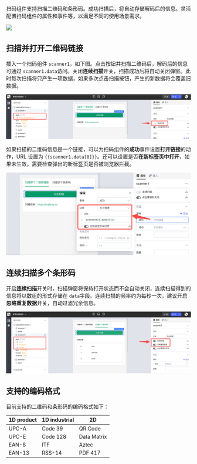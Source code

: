扫码组件支持扫描二维码和条形码。成功扫描后，将自动存储解码后的信息。灵活配置扫码组件的属性和事件等，以满足不同的使用场景需求。

![](../assets/1-20231002211720-48824jq.gif)​

## 扫描并打开二维码链接

插入一个扫码组件 `scanner1`​，如下图。点击按钮并扫描二维码后，解码后的信息可通过 `scanner1.data`​ 访问。关闭**连续扫描**开关，扫描成功后将自动关闭弹窗。此时每次扫描将只产生一项数据，如果多次点击扫描按钮，产生的新数据将会覆盖旧数据。

![](../assets/2-20231002211720-7ucgflz.png)​

如果扫描的二维码信息是一个链接，可以为扫码组件的**成功**事件设置**打开链接**的动作，URL 设置为 `{{scanner1.data[0]}}`​。还可以设置是否​**在新标签页中打开**​，如果未生效，需要检查弹出的新标签页是否被浏览器拦截。

![](../assets/3-20231002211720-h0co4cr.png)​

## 连续扫描多个条形码

开启**连续扫描**开关时，扫描弹窗将保持打开状态而不会自动关闭，连续扫描得到的信息将以数组的形式存储在 `data`​ 字段。连续扫描的频率约为每秒一次，建议开启**忽略重复数据**开关，自动过滤冗余信息。

![](../assets/4-20231002211720-xdgignu.png)​

## 支持的编码格式

目前支持的二维码和条形码的编码格式如下：

|**1D product**|**1D industrial**|**2D**|
| --------| ----------| -------------|
|UPC-A|Code 39|QR Code|
|UPC-E|Code 128|Data Matrix|
|EAN-8|ITF|Aztec|
|EAN-13|RSS-14|PDF 417|